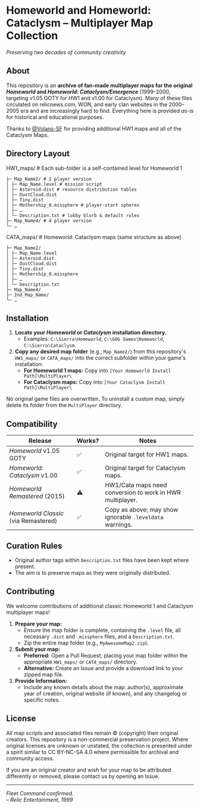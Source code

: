 # Homeworld and Homeworld: Cataclysm – Multiplayer Map Collection
*Preserving two decades of community creativity*

## About
This repository is an **archive of fan-made multiplayer maps for the original *Homeworld* and *Homeworld: Cataclysm/Emergence*** (1999–2000, targeting v1.05 GOTY for HW1 and v1.00 for Cataclysm).
Many of these files circulated on relicnews.com, WON, and early clan websites in the 2000–2005 era and are increasingly hard to find.
Everything here is provided *as-is* for historical and educational purposes.

Thanks to [@Volans-SF](https://www.github.com/Volans-SF) for providing additional HW1 maps and all of the Cataclysm Maps.

## Directory Layout

HW1_maps/ # Each sub-folder is a self-contained level for Homeworld 1
```
├─ Map_Name2/ # 2 player version
│ ├─ Map_Name.level # mission script
│ ├─ Asteroid.dist # resource distribution tables
│ ├─ DustCloud.dist
│ ├─ Tiny.dist
│ ├─ Mothership_0.missphere # player‑start spheres
│ ├─ …
│ └─ Description.txt # lobby blurb & default rules
├─ Map_Name4/ # 4 player version
└─ …
```

CATA_maps/ # Homeworld: Cataclysm maps (same structure as above)
```
├─ Map_Name2/
│ ├─ Map_Name.level
│ ├─ Asteroid.dist
│ ├─ DustCloud.dist
│ ├─ Tiny.dist
│ ├─ Mothership_0.missphere
│ ├─ …
│ └─ Description.txt
├─ Map_Name4/
├─ 2nd_Map_Name/
└─ …
```

## Installation

1.  **Locate your *Homeworld* or *Cataclysm* installation directory.**
    *   Examples: `C:\Sierra\Homeworld`, `C:\GOG Games\Homeworld`, `C:\Sierra\Cataclysm`.
2.  **Copy any desired map folder** (e.g., `Map_Name2/`) from this repository's `HW1_maps/` or `CATA_maps/` into the correct subfolder within your game's installation:
    *   **For Homeworld 1 maps:** Copy into `[Your Homeworld Install Path]\MultiPlayer\`
    *   **For Cataclysm maps:** Copy into `[Your Cataclysm Install Path]\MultiPlayer\`

No original game files are overwritten. To uninstall a custom map, simply delete its folder from the `MultiPlayer` directory.

## Compatibility

| Release                             | Works? | Notes                                                    |
|-------------------------------------|--------|----------------------------------------------------------|
| *Homeworld* v1.05 GOTY              | ✅      | Original target for HW1 maps.                            |
| *Homeworld: Cataclysm* v1.00        | ✅      | Original target for Cataclysm maps.                      |
| *Homeworld Remastered* (2015)       | ⚠️      | HW1/Cata maps need conversion to work in HWR multiplayer. |
| *Homeworld Classic* (via Remastered) | ✅      | Copy as above; may show ignorable `.leveldata` warnings. |

## Curation Rules

*   Original author tags within `Description.txt` files have been kept where present.
*   The aim is to preserve maps as they were originally distributed.

## Contributing

We welcome contributions of additional classic Homeworld 1 and Cataclysm multiplayer maps!

1.  **Prepare your map:**
    *   Ensure the map folder is complete, containing the `.level` file, all necessary `.dist` and `.missphere` files, and a `Description.txt`.
    *   Zip the entire map folder (e.g., `MyAwesomeMap2.zip`).
2.  **Submit your map:**
    *   **Preferred:** Open a Pull Request, placing your map folder within the appropriate `HW1_maps/` or `CATA_maps/` directory.
    *   **Alternative:** Create an Issue and provide a download link to your zipped map file.
3.  **Provide Information:**
    *   Include any known details about the map: author(s), approximate year of creation, original website (if known), and any changelog or specific notes.

## License
All map scripts and associated files remain © (copyright) their original creators.
This repository is a non-commercial preservation project. Where original licenses are unknown or unstated, the collection is presented under a spirit similar to CC BY-NC-SA 4.0 where permissible for archival and community access.

If you are an original creator and wish for your map to be attributed differently or removed, please contact us by opening an Issue.

---
*Fleet Command confirmed.*  
*– Relic Entertainment, 1999*
